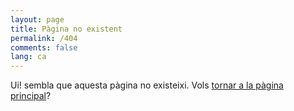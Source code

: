 ```yaml
---
layout: page
title: Pàgina no existent
permalink: /404
comments: false
lang: ca
---
```


Ui! sembla que aquesta pàgina no existeixi. Vols <a class="btn btn-primary btn-lg" href="{{site.baseurl}}/">tornar a la pàgina principal</a>?